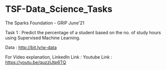 # TSF-Data_Science_Tasks

The Sparks Foundation - GRIP June'21

Task 1 : Predict the percentage of a student based on the no. of study hours using Supervised Machine Learning.

Data : http://bit.ly/w-data

For Video explanation,
LinkedIn Link : 
Youtube Link : https://youtu.be/quzzIJtp6TQ
